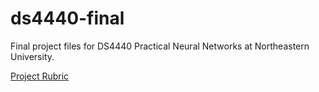 # ds4440-final
Final project files for DS4440 Practical Neural Networks at Northeastern University.

[Project Rubric](https://docs.google.com/document/d/1gaVk1NwVs94D-JpuboPnBmZiM41xn4ncqZir_hC7ahQ/edit)
